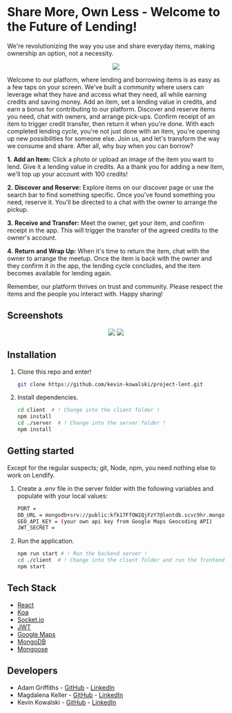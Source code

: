 # Share More, Own Less - Welcome to the Future of Lending!
We're revolutionizing the way you use and share everyday items, making ownership an option, not a necessity.


<p align="center">
  <img src="images/logo.png" />
</p>


Welcome to our platform, where lending and borrowing items is as easy as a few taps on your screen. We've built a community where users can leverage what they have and access what they need, all while earning credits and saving money.
Add an item, set a lending value in credits, and earn a bonus for contributing to our platform. Discover and reserve items you need, chat with owners, and arrange pick-ups. Confirm receipt of an item to trigger credit transfer, then return it when you're done. With each completed lending cycle, you're not just done with an item, you're opening up new possibilities for someone else.
Join us, and let's transform the way we consume and share. After all, why buy when you can borrow?
 
**1.** **Add an Item:**
   Click a photo or upload an image of the item you want to lend. Give it a lending value in credits. As a thank you for adding a new item, we'll top up your account with 100 credits!

**2.** **Discover and Reserve:**
   Explore items on our discover page or use the search bar to find something specific. Once you've found something you need, reserve it. You'll be directed to a chat with the owner to arrange the pickup.

**3.** **Receive and Transfer:**
   Meet the owner, get your item, and confirm receipt in the app. This will trigger the transfer of the agreed credits to the owner's account.

**4.** **Return and Wrap Up:**
   When it's time to return the item, chat with the owner to arrange the meetup. Once the item is back with the owner and they confirm it in the app, the lending cycle concludes, and the item becomes available for lending again.

Remember, our platform thrives on trust and community. Please respect the items and the people you interact with. Happy sharing!

## Screenshots

<p align="center">
  <img src="images/screenshot-readme-1-a.png" />
  <img src="images/screenshot-readme-1-b.png" />
</p>

## Installation

1. Clone this repo and enter!

   ```bash
   git clone https://github.com/kevin-kowalski/project-lent.git
   ```

2. Install dependencies.

   ```bash
   cd client  # ! Change into the client folder !
   npm install
   cd ./server  # ! Change into the server folder !
   npm install
   ```

## Getting started

Except for the regular suspects; git, Node, npm, you need nothing else to work on Lendify. 

1. Create a .env file in the server folder with the following variables and populate with your local values:
    ```bash
    PORT =
    DB_URL = mongodb+srv://public:kfk17FfOW2QjFzY7@lentdb.scvc9hr.mongodb.net/?retryWrites=true&w=majority
    GEO_API_KEY = (your own api key from Google Maps Geocoding API)
    JWT_SECRET =
    ```
    
2. Run the application.

   ```bash
   npm run start # ! Run the backend server !
   cd ./client  # ! Change into the client folder and run the frontend server !
   npm start
   ```

## Tech Stack

* [React](https://reactnative.dev/)
* [Koa](https://koajs.com/)
* [Socket.io](https://socket.io/)
* [JWT](https://jwt.io/)
* [Google Maps](https://github.com/googlemaps/google-maps-services-js)
* [MongoDB](https://www.mongodb.com/)
* [Mongoose](https://mongoosejs.com/)
  
## Developers

* Adam Griffiths - [GitHub](https://github.com/sumdgy-g) - [LinkedIn](https://www.linkedin.com/in//)
* Magdalena Keller - [GitHub](https://github.com/makekema) - [LinkedIn](https://www.linkedin.com/in//)
* Kevin Kowalski - [GitHub](https://github.com/kevin-kowalski) - [LinkedIn](https://www.linkedin.com/in//)
